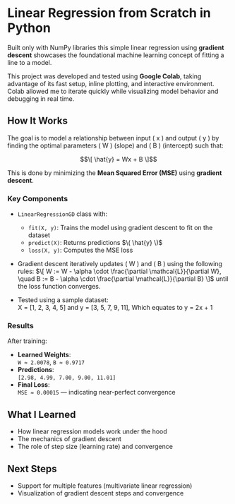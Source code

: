 # Linear Regression from Scratch in Python

Built only with NumPy libraries this simple linear regression using **gradient descent** showcases the foundational machine learning concept of fitting a line to a model.

This project was developed and tested using **Google Colab**, taking advantage of its fast setup, inline plotting, and interactive environment. Colab allowed me to iterate quickly while visualizing model behavior and debugging in real time.

## How It Works
The goal is to model a relationship between input \( x \) and output \( y \) by finding the optimal parameters \( W \) (slope) and \( B \) (intercept) such that:

$$\[
\hat{y} = Wx + B
\]$$

This is done by minimizing the **Mean Squared Error (MSE)** using **gradient descent**.


### Key Components

- `LinearRegressionGD` class with:
  - `fit(X, y)`: Trains the model using gradient descent to fit on the dataset
  - `predict(X)`: Returns predictions $\( \hat{y} \)$
  - `loss(X, y)`: Computes the MSE loss

- Gradient descent iteratively updates \( W \) and \( B \) using the following rules:
  $\[
  W := W - \alpha \cdot \frac{\partial \mathcal{L}}{\partial W}, \quad
  B := B - \alpha \cdot \frac{\partial \mathcal{L}}{\partial B}
  \]$
  until the loss function converges.

- Tested using a sample dataset:  
  X = [1, 2, 3, 4, 5] and y = [3, 5, 7, 9, 11], Which equates to y = 2x + 1

### Results

After training:
- **Learned Weights**:  
  `W ≈ 2.0078`, `B ≈ 0.9717`
- **Predictions**:  
  `[2.98, 4.99, 7.00, 9.00, 11.01]`
- **Final Loss**:  
  `MSE ≈ 0.00015` — indicating near-perfect convergence

## What I Learned

- How linear regression models work under the hood
- The mechanics of gradient descent
- The role of step size (learning rate) and convergence

## Next Steps

- Support for multiple features (multivariate linear regression)
- Visualization of gradient descent steps and convergence
